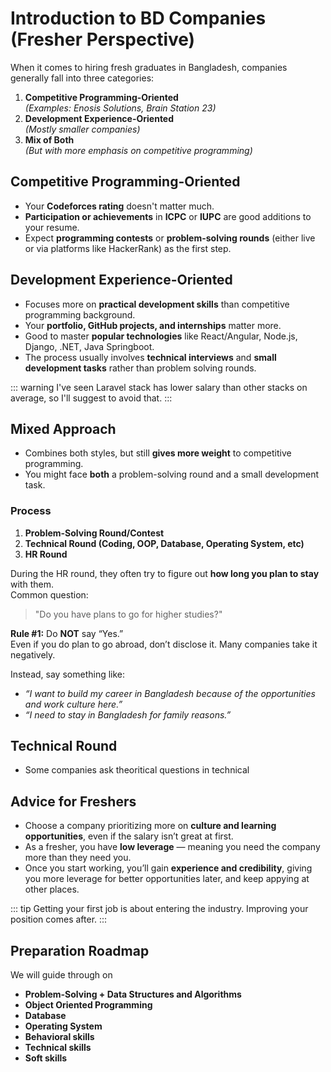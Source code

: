 # Introduction to BD Companies (Fresher Perspective)

When it comes to hiring fresh graduates in Bangladesh, companies generally fall into three categories:

1. **Competitive Programming-Oriented**  
   _(Examples: Enosis Solutions, Brain Station 23)_
2. **Development Experience-Oriented**  
   _(Mostly smaller companies)_
3. **Mix of Both**  
   _(But with more emphasis on competitive programming)_

## Competitive Programming-Oriented

- Your **Codeforces rating** doesn't matter much.  
- **Participation or achievements** in **ICPC** or **IUPC** are good additions to your resume.  
- Expect **programming contests** or **problem-solving rounds** (either live or via platforms like HackerRank) as the first step.  

## Development Experience-Oriented

- Focuses more on **practical development skills** than competitive programming background.  
- Your **portfolio, GitHub projects, and internships** matter more.  
- Good to master **popular technologies** like React/Angular, Node.js, Django, .NET, Java Springboot.
- The process usually involves **technical interviews** and **small development tasks** rather than problem solving rounds.

::: warning
I've seen Laravel stack has lower salary than other stacks on average, so I'll suggest to avoid that.
:::

## Mixed Approach

- Combines both styles, but still **gives more weight** to competitive programming.  
- You might face **both** a problem-solving round and a small development task.

### Process
1. **Problem-Solving Round/Contest**  
1. **Technical Round (Coding, OOP, Database, Operating System, etc)**  
2. **HR Round**  

During the HR round, they often try to figure out **how long you plan to stay** with them.  
Common question:  
> "Do you have plans to go for higher studies?"

**Rule #1:** Do **NOT** say “Yes.”  
Even if you do plan to go abroad, don’t disclose it. Many companies take it negatively.  

Instead, say something like:  
- *“I want to build my career in Bangladesh because of the opportunities and work culture here.”*  
- *“I need to stay in Bangladesh for family reasons.”*



## Technical Round
- Some companies ask theoritical questions in technical 

## Advice for Freshers

- Choose a company prioritizing more on **culture and learning opportunities**, even if the salary isn’t great at first.
- As a fresher, you have **low leverage** — meaning you need the company more than they need you.  
- Once you start working, you’ll gain **experience and credibility**, giving you more leverage for better opportunities later, and keep appying at other places.

::: tip
Getting your first job is about entering the industry. Improving your position comes after.
::: 

## Preparation Roadmap
We will guide through on
- **Problem-Solving + Data Structures and Algorithms**
- **Object Oriented Programming**
- **Database**
- **Operating System**
- **Behavioral skills**
- **Technical skills**
- **Soft skills**

